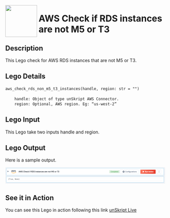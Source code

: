[<img align="left" src="https://unskript.com/assets/favicon.png" width="100" height="100" style="padding-right: 5px">](https://unskript.com/assets/favicon.png) 
<h1>AWS Check if RDS instances are not M5 or T3 </h1>

## Description
This Lego check for AWS RDS instances that are not M5 or T3.


## Lego Details

    aws_check_rds_non_m5_t3_instances(handle, region: str = "")

        handle: Object of type unSkript AWS Connector.
        region: Optional, AWS region. Eg: “us-west-2”

## Lego Input
This Lego take two inputs handle and region.

## Lego Output
Here is a sample output.

<img src="./1.png">


## See it in Action
You can see this Lego in action following this link [unSkript Live](https://us.app.unskript.io)